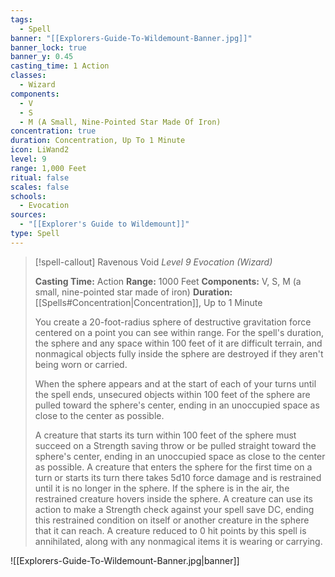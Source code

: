 ```yaml
---
tags:
  - Spell
banner: "[[Explorers-Guide-To-Wildemount-Banner.jpg]]"
banner_lock: true
banner_y: 0.45
casting_time: 1 Action
classes:
  - Wizard
components:
  - V
  - S
  - M (A Small, Nine-Pointed Star Made Of Iron)
concentration: true
duration: Concentration, Up To 1 Minute
icon: LiWand2
level: 9
range: 1,000 Feet
ritual: false
scales: false
schools:
  - Evocation
sources:
  - "[[Explorer's Guide to Wildemount]]"
type: Spell
---
```

>[!spell-callout] Ravenous Void
>_Level 9 Evocation (Wizard)_
>
>**Casting Time:** Action
>**Range:** 1000 Feet
>**Components:** V, S, M (a small, nine-pointed star made of iron)
>**Duration:** [[Spells#Concentration|Concentration]], Up to 1 Minute
>
>You create a 20-foot-radius sphere of destructive gravitation force centered on a point you can see within range. For the spell's duration, the sphere and any space within 100 feet of it are difficult terrain, and nonmagical objects fully inside the sphere are destroyed if they aren't being worn or carried.
>
>When the sphere appears and at the start of each of your turns until the spell ends, unsecured objects within 100 feet of the sphere are pulled toward the sphere's center, ending in an unoccupied space as close to the center as possible.
>
>A creature that starts its turn within 100 feet of the sphere must succeed on a Strength saving throw or be pulled straight toward the sphere's center, ending in an unoccupied space as close to the center as possible. A creature that enters the sphere for the first time on a turn or starts its turn there takes 5d10 force damage and is restrained until it is no longer in the sphere. If the sphere is in the air, the restrained creature hovers inside the sphere. A creature can use its action to make a Strength check against your spell save DC, ending this restrained condition on itself or another creature in the sphere that it can reach. A creature reduced to 0 hit points by this spell is annihilated, along with any nonmagical items it is wearing or carrying.

![[Explorers-Guide-To-Wildemount-Banner.jpg|banner]]
